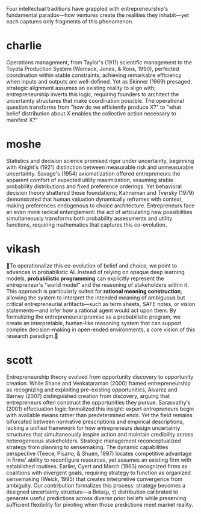 Four intellectual traditions have grappled with entrepreneurship's fundamental paradox—how ventures create the realities they inhabit—yet each captures only fragments of this phenomenon. 
# charlie
Operations management, from Taylor's (1911) scientific management to the Toyota Production System (Womack, Jones, & Roos, 1990), perfected coordination within stable constraints, achieving remarkable efficiency when inputs and outputs are well-defined. Yet as Skinner (1969) presaged, strategic alignment assumes an existing reality to align with; entrepreneurship inverts this logic, requiring founders to architect the uncertainty structures that make coordination possible. The operational question transforms from "how do we efficiently produce X?" to "what belief distribution about X enables the collective action necessary to manifest X?"

# moshe
Statistics and decision science promised rigor under uncertainty, beginning with Knight's (1921) distinction between measurable risk and unmeasurable uncertainty. Savage's (1954) axiomatization offered entrepreneurs the apparent comfort of expected utility maximization, assuming stable probability distributions and fixed preference orderings. Yet behavioral decision theory shattered these foundations; Kahneman and Tversky (1979) demonstrated that human valuation dynamically reframes with context, making preferences endogenous to choice architecture. Entrepreneurs face an even more radical entanglement: the act of articulating new possibilities simultaneously transforms both probability assessments and utility functions, requiring mathematics that captures this co-evolution.

# vikash
🚨To operationalize this co-evolution of belief and choice, we point to advances in probabilistic AI. Instead of relying on opaque deep learning models, **probabilistic programming** can explicitly represent the entrepreneur's "world model" and the reasoning of stakeholders within it. This approach is particularly suited for **rational meaning construction**, allowing the system to interpret the intended meaning of ambiguous but critical entrepreneurial artifacts—such as term sheets, SAFE notes, or vision statements—and infer how a rational agent would act upon them. By formalizing the entrepreneurial promise as a probabilistic program, we create an interpretable, human-like reasoning system that can support complex decision-making in open-ended environments, a core vision of this research paradigm.🚨

# scott
Entrepreneurship theory evolved from opportunity discovery to opportunity creation. While Shane and Venkataraman (2000) framed entrepreneurship as recognizing and exploiting pre-existing opportunities, Alvarez and Barney (2007) distinguished creation from discovery, arguing that entrepreneurs often construct the opportunities they pursue. Sarasvathy's (2001) effectuation logic formalized this insight: expert entrepreneurs begin with available means rather than predetermined ends. Yet the field remains bifurcated between normative prescriptions and empirical descriptions, lacking a unified framework for how entrepreneurs design uncertainty structures that simultaneously inspire action and maintain credibility across heterogeneous stakeholders. Strategic management reconceptualized strategy from planning to sensemaking. The dynamic capabilities perspective (Teece, Pisano, & Shuen, 1997) locates competitive advantage in firms' ability to reconfigure resources, yet assumes an existing firm with established routines. Earlier, Cyert and March (1963) recognized firms as coalitions with divergent goals, requiring strategy to function as organized sensemaking (Weick, 1995) that creates interpretive convergence from ambiguity. Our contribution formalizes this process: strategy becomes a designed uncertainty structure—a Beta(μ, τ) distribution calibrated to generate useful predictions across diverse prior beliefs while preserving sufficient flexibility for pivoting when those predictions meet market reality.